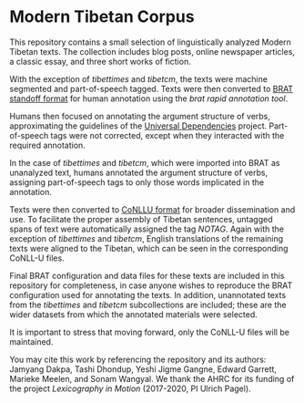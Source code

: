 # Modern Tibetan Corpus
This repository contains a small selection of linguistically analyzed Modern Tibetan texts. The collection includes blog posts, online newspaper articles, a classic essay, and three short works of fiction.

With the exception of _tibettimes_ and _tibetcm_, the texts were machine segmented and part-of-speech tagged. Texts were then converted to [BRAT standoff format](https://brat.nlplab.org/standoff.html) for human annotation using the _brat rapid annotation tool_.

Humans then focused on annotating the argument structure of verbs, approximating the guidelines of the [Universal Dependencies](https://universaldependencies.org/u/dep/) project. Part-of-speech tags were not corrected, except when they interacted with the required annotation.

In the case of _tibettimes_ and _tibetcm_, which were imported into BRAT as unanalyzed text, humans annotated the argument structure of verbs, assigning part-of-speech tags to only those words implicated in the annotation.

Texts were then converted to [CoNLLU format](https://universaldependencies.org/format.html) for broader dissemination and use. To facilitate the proper assembly of Tibetan sentences, untagged spans of text were automatically assigned the tag _NOTAG_. Again with the exception of _tibettimes_ and _tibetcm_, English translations of the remaining texts were aligned to the Tibetan, which can be seen in the corresponding CoNLL-U files.

Final BRAT configuration and data files for these texts are included in this repository for completeness, in case anyone wishes to reproduce the BRAT configuration used for annotating the texts. In addition, unannotated texts from the _tibettimes_ and _tibetcm_ subcollections are included; these are the wider datasets from which the annotated materials were selected.

It is important to stress that moving forward, only the CoNLL-U files will be maintained.

You may cite this work by referencing the repository and its authors: Jamyang Dakpa, Tashi Dhondup, Yeshi Jigme Gangne, Edward Garrett, Marieke Meelen, and Sonam Wangyal. We thank the AHRC for its funding of the project _Lexicography in Motion_ (2017-2020, PI Ulrich Pagel).
